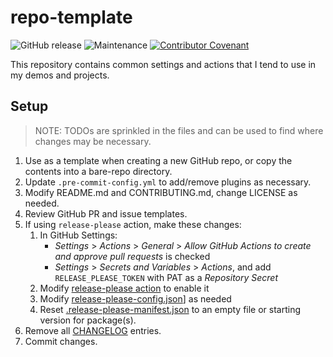 # repo-template

![GitHub release](https://img.shields.io/github/v/release/memes/repo-template?sort=semver)
![Maintenance](https://img.shields.io/maintenance/yes/2024)
[![Contributor Covenant](https://img.shields.io/badge/Contributor%20Covenant-2.1-4baaaa.svg)](CODE_OF_CONDUCT.md)

This repository contains common settings and actions that I tend to use in my
demos and projects.

## Setup

> NOTE: TODOs are sprinkled in the files and can be used to find where changes
> may be necessary.

1. Use as a template when creating a new GitHub repo, or copy the contents into
   a bare-repo directory.
2. Update `.pre-commit-config.yml` to add/remove plugins as necessary.
3. Modify README.md and CONTRIBUTING.md, change LICENSE as needed.
4. Review GitHub PR and issue templates.
5. If using `release-please` action, make these changes:
   1. In GitHub Settings:
      * _Settings_ > _Actions_ > _General_  > _Allow GitHub Actions to create and approve pull requests_ is checked
      * _Settings_ > _Secrets and Variables_ > _Actions_, and add `RELEASE_PLEASE_TOKEN` with PAT as a _Repository Secret_
   2. Modify [release-please action](.github/workflows/release-please.yml) to enable it
   3. Modify [release-please-config.json](release-please-config.json)] as needed
   4. Reset [.release-please-manifest.json](.release-please-manifest.json) to an empty file or starting version for package(s).
6. Remove all [CHANGELOG](CHANGELOG.md) entries.
7. Commit changes.
